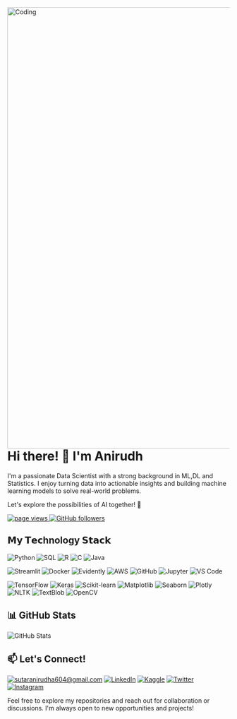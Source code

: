 <img align="right" alt="Coding" width="1000" src="https://user-images.githubusercontent.com/61057666/169029838-74df663d-2e62-4d77-bdff-b43f7d63f00f.png">

# Hi there! 👋 I'm Anirudh

I'm a passionate Data Scientist with a strong background in ML,DL and Statistics. I enjoy turning data into actionable insights and building machine learning models to solve real-world problems.

Let's explore the possibilities of AI together! 🚀

<p align="left">
  <a href="https://github.com/anirudh6370/anirudh6370">
    <img src="https://komarev.com/ghpvc/?username=anirudh6370" alt="page views" />
  </a>
<a href="https://github.com/anirudh6370?tab=followers">
    <img alt="GitHub followers" src="https://img.shields.io/github/followers/anirudh6370?style=flat&logo=github">
</a>

## 𝗠𝘆 𝗧𝗲𝗰hnology 𝗦𝘁𝗮𝗰𝗸

![Python](https://img.shields.io/badge/-Python-%23E44D27?style=flat-square&logo=python&logoColor=ffffff)
![SQL](https://img.shields.io/badge/-SQL-informational?style=flat&logo=postgresql&logoColor=white&color=4169E1)
![R](https://img.shields.io/badge/R-%23276DC3.svg?&style=flat-square&logo=r&logoColor=white)
![C](https://img.shields.io/badge/C-%23A8B9CC.svg?&style=flat-square&logo=c&logoColor=white)
![Java](https://img.shields.io/badge/Java-%23ED8B00.svg?&style=flat-square&logo=java&logoColor=white)


![Streamlit](https://img.shields.io/badge/-Streamlit-%232C3A42?style=flat-square&logo=Streamlit)
![Docker](https://img.shields.io/badge/-Docker-%23EC4A3F?style=flat-square&logo=Docker&logoColor=ffffff)
![Evidently](https://img.shields.io/badge/-Evidently-%23646CFF?style=flat-square&logo=Evidently&logoColor=ffffff)
![AWS](https://img.shields.io/badge/-AWS-informational?style=flat&logo=amazon-aws&logoColor=white&color=232F3E)
![GitHub](https://img.shields.io/badge/-GitHub-FCA121?style=flat-square&logo=GitHub)
![Jupyter](https://img.shields.io/badge/-Jupyter-informational?style=flat&logo=jupyter&logoColor=white&color=F37626)
![VS Code](https://img.shields.io/badge/-VSCode-%23007ACC?style=flat-square&logo=visual-studio-code)

![TensorFlow](https://img.shields.io/badge/-TensorFlow-%23FF6F00?style=flat-square&logo=tensorflow&logoColor=white)
![Keras](https://img.shields.io/badge/-Keras-informational?style=flat&logo=keras&logoColor=white&color=D00000)
![Scikit-learn](https://img.shields.io/badge/-Scikit--learn-informational?style=flat&logo=scikit-learn&logoColor=white&color=F7931E)
![Matplotlib](https://img.shields.io/badge/-Matplotlib-informational?style=flat&logo=matplotlib&logoColor=white&color=0077B5)
![Seaborn](https://img.shields.io/badge/Seaborn-%234F4F4F.svg?&style=flat-square&logo=seaborn&logoColor=white)
![Plotly](https://img.shields.io/badge/Plotly-%233F4F75.svg?&style=flat-square&logo=plotly&logoColor=white)
![NLTK](https://img.shields.io/badge/NLTK-%23276DC3.svg?&style=flat-square&logo=nltk&logoColor=white)
![TextBlob](https://img.shields.io/badge/TextBlob-%23FF6347.svg?&style=flat-square)
![OpenCV](https://img.shields.io/badge/OpenCV-%2325A4EF.svg?&style=flat-square&logo=opencv&logoColor=white)


## 📊 GitHub Stats

![GitHub Stats](https://github-readme-stats.vercel.app/api?username=anirudh6370&show_icons=true&count_private=true&hide=contribs,prs&theme=radical)


## 📫 Let's Connect!
<a href="mailto:YourEmail@gmail.com">![sutaranirudha604@gmail.com](https://img.shields.io/badge/Gmail-D14836?style=for-the-badge&logo=gmail&logoColor=white)</a>
<a href="https://www.linkedin.com/in/anirudha-sutar/">![LinkedIn](https://img.shields.io/badge/LinkedIn-0077B5?style=for-the-badge&logo=linkedin&logoColor=white)</a>
<a href="https://www.kaggle.com/anirudhasutar">![Kaggle](https://img.shields.io/badge/Kaggle-0077B5?style=for-the-badge&logo=Kaggle&logoColor=White)</a>
<a href="https://twitter.com/AnirudhaSutar7">![Twitter](https://img.shields.io/badge/Twitter-0077B5?style=for-the-badge&logo=Twitter&logoColor=white)</a>
<a href="https://instagram.com/anirudh63">![Instagram](https://img.shields.io/badge/Instagram-D14860?style=for-the-badge&logo=Instagram&logoColor=white)</a>



Feel free to explore my repositories and reach out for collaboration or discussions. I'm always open to new opportunities and projects!


